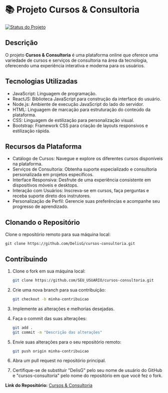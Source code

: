 # :books: Projeto Cursos & Consultoria
[![Status do Projeto](https://img.shields.io/badge/Status-Concluido-brightgreen?color=green)](#)

## Descrição

O projeto **Cursos & Consultoria** é uma plataforma online que oferece uma variedade de cursos e serviços de consultoria na área da tecnologia, oferecendo uma experiência interativa e moderna para os usuários.

## Tecnologias Utilizadas

- JavaScript: Linguagem de programação.
- ReactJS: Biblioteca JavaScript para construção da interface do usuário.
- Node.js: Ambiente de execução JavaScript do lado do servidor.
- HTML: Linguagem de marcação para estruturação do conteúdo da plataforma.
- CSS: Linguagem de estilização para personalização visual.
- Bootstrap: Framework CSS para criação de layouts responsivos e estilização rápida.

## Recursos da Plataforma

- Catálogo de Cursos: Navegue e explore os diferentes cursos disponíveis na plataforma.
- Serviços de Consultoria: Obtenha suporte especializado e consultoria personalizada em projetos específicos.
- Interface Responsiva: Desfrute de uma experiência consistente em dispositivos móveis e desktops.
- Interação com Usuários: Inscreva-se em cursos, faça perguntas e receba suporte direto dos instrutores.
- Personalização de Perfil: Gerencie suas preferências e acompanhe seu progresso de aprendizado.

## Clonando o Repositório

Clone o repositório remoto para sua máquina local:

```
git clone https://github.com/DelisG/cursos-consultoria.git
```

## Contribuindo

1. Clone o fork em sua máquina local:
   ```bash
   git clone https://github.com/SEU_USUARIO/cursos-consultoria.git
   ```

2. Crie uma nova branch para sua contribuição:
   ```bash
   git checkout -b minha-contribuicao
   ```

3. Implemente as alterações e melhorias desejadas.

4. Faça o commit das suas alterações:
   ```bash
   git add .
   git commit -m "Descrição das alterações"
   ```

5. Envie suas alterações para o seu repositório remoto:
   ```bash
   git push origin minha-contribuicao
   ```

6. Abra um pull request no repositório principal.
7. Certifique-se de substituir "DelisG" pelo seu nome de usuário do GitHub e "cursos-consultoria" pelo nome do repositório em que você fez o fork.

**Link do Repositório:** [Cursos & Consultoria](https://github.com/DelisG/cursos-consultoria.git)
